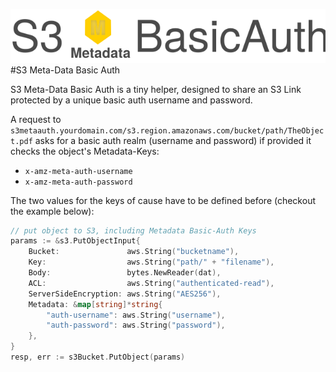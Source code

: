 ![Brushfire](s3basicauth.svg)
#S3 Meta-Data Basic Auth

S3 Meta-Data Basic Auth is a tiny helper, designed to share an S3 Link protected by a unique basic auth username and password.

A request to `s3metaauth.yourdomain.com/s3.region.amazonaws.com/bucket/path/TheObject.pdf` asks for a basic auth realm (username and password) if provided it checks the object's Metadata-Keys:

* `x-amz-meta-auth-username`
* `x-amz-meta-auth-password`

The two values for the keys of cause have to be defined before (checkout the example below):

```go
// put object to S3, including Metadata Basic-Auth Keys
params := &s3.PutObjectInput{
	Bucket:               aws.String("bucketname"),
	Key:                  aws.String("path/" + "filename"),
	Body:                 bytes.NewReader(dat),
	ACL:                  aws.String("authenticated-read"),
	ServerSideEncryption: aws.String("AES256"),
	Metadata: &map[string]*string{
		"auth-username": aws.String("username"),
		"auth-password": aws.String("password"),
	},
}
resp, err := s3Bucket.PutObject(params)
```
